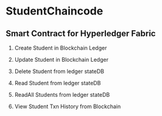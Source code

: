 # StudentChaincode

## Smart Contract for Hyperledger Fabric

1. Create Student in Blockchain Ledger

2. Update Student in Blockchain Ledger

3. Delete Student from ledger stateDB

4. Read Student from ledger stateDB

5. ReadAll Students from ledger stateDB

6. View Student Txn History from Blockchain

